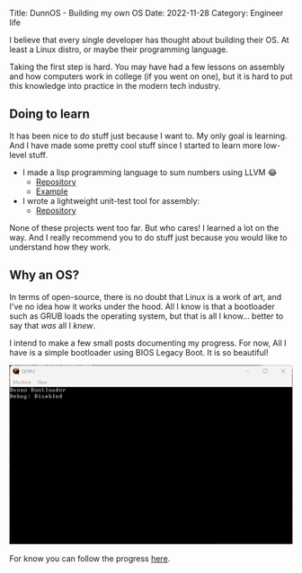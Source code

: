 Title: DunnOS - Building my own OS
Date: 2022-11-28
Category: Engineer life

I believe that every single developer has thought about building
their OS. At least a Linux distro, or maybe their 
programming language.

Taking the first step is hard. You may have had a few lessons on assembly
and how computers work in college (if you went on one), but it is hard to
put this knowledge into practice in the modern tech industry.

## Doing to learn
It has been nice to do stuff just because I want to. My only goal
is learning. And I have made some pretty cool stuff since I started to 
learn more low-level stuff.

- I made a lisp programming language to sum numbers using LLVM 😂 
    - <a href="https://github.com/carlosmaniero/mars" target="_blank">Repository</a>
    - <a href="https://github.com/carlosmaniero/mars/blob/main/demo/sum.mars" target="_blank">Example</a>
- I wrote a lightweight unit-test tool for assembly:
    - <a href="https://github.com/carlosmaniero/assembly-study" target="_blank">Repository</a>
    
None of these projects went too far. But who cares! I learned a lot on the 
way. And I really recommend you to do stuff just because you would like
to understand how they work.

## Why an OS?

In terms of open-source, there is no doubt that Linux is a work of art, and
I've no idea how it works under the hood. All I know is that a bootloader
such as GRUB loads the operating system, but that is all I know...
better to say that *was* all I *knew*.

I intend to make a few small posts documenting my progress. For now, All
I have is a simple bootloader using BIOS Legacy Boot. It is so beautiful!

![DunnOS bootloader](images/dunnos-building-by-own-os/bootloader.png)

For know you can follow the progress 
<a href="https://github.com/carlosmaniero/dunnos" target="_blank">here</a>.
